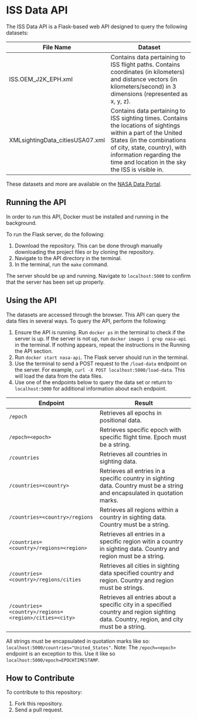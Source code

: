 # ISS Data API
The ISS Data API is a Flask-based web API designed to query the following datasets:

| File Name | Dataset | 
| - | - | 
| ISS.OEM_J2K_EPH.xml | Contains data pertaining to ISS flight paths. Contains coordinates (in kilometers) and distance vectors (in kilometers/second) in 3 dimensions (represented as x, y, z). | 
| XMLsightingData_citiesUSA07.xml | Contains data pertaining to ISS sighting times. Contains the locations of sightings within a part of the United States (in the combinations of city, state, country), with information regarding the time and location in the sky the ISS is visible in. | 
These datasets and more are available on the [NASA Data Portal](https://data.nasa.gov/Space-Science/ISS_COORDS_2022-02-13/r6u8-bhhq). 

## Running the API
In order to run this API, Docker must be installed and running in the background.

To run the Flask server, do the following: 
1. Download the repository. This can be done through manually downloading the project files or by cloning the repository.
2. Navigate to the API directory in the terminal.
3. In the terminal, run the `make` command.

The server should be up and running. Navigate to `localhost:5000` to confirm that the server has been set up properly.

## Using the API
The datasets are accessed through the browser. This API can query the data files in several ways. To query the API, perform the following:
1. Ensure the API is running. Run `docker ps` in the terminal to check if the server is up.
   If the server is not up, run `docker images | grep nasa-api` in the terminal. If nothing appears, repeat the instructions in the Running the API section. 
2. Run `docker start nasa-api`. The Flask server should run in the terminal.
3. Use the terminal to send a POST request to the `/load-data` endpoint on the server. For example, `curl -X POST localhost:5000/load-data`. This will load the data from the data files.
4. Use one of the endpoints below to query the data set or return to `localhost:5000` for additional information about each endpoint.

| Endpoint | Result |
| - | - | 
| `/epoch` | Retrieves all epochs in positional data. |
| `/epoch=<epoch>` | Retrieves specific epoch with specific flight time. Epoch must be a string. | 
| `/countries` | Retrieves all countries in sighting data. |
| `/countries=<country>` | Retrieves all entries in a specific country in sighting data. Country must be a string and encapsulated in quotation marks. | 
| `/countries=<country>/regions` | Retrieves all regions within a country in sighting data. Country must be a string. |
| `/countries=<country>/regions=<region>` | Retrieves all entries in a specific region witin a country in sighting data. Country and region must be a string. |
| `/countries=<country>/regions/cities` | Retrieves all cities in sighting data specified country and region. Country and region must be strings. |
| `/countries=<country>/regions=<region>/cities=<city>` | Retrieves all entries about a specific city in a specified country and region sighting data. Country, region, and city must be a string. |

All strings must be encapsulated in quotation marks like so: `localhost:5000/countries="United_States"`. 
Note: The `/epoch=<epoch>` endpoint is an exception to this. Use it like so `localhost:5000/epoch=EPOCHTIMESTAMP`. 

## How to Contribute
To contribute to this repository:
1. Fork this repository.
2. Send a pull request.
